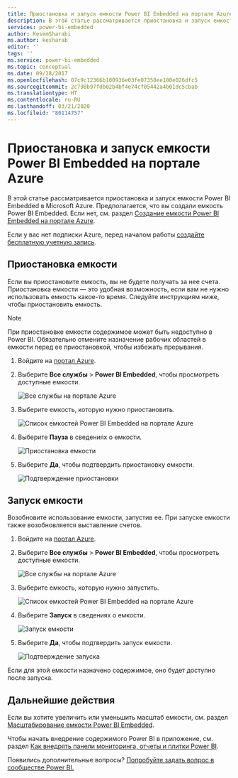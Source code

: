 ```yaml
---
title: Приостановка и запуск емкости Power BI Embedded на портале Azure | Документы Майкрософт
description: В этой статье рассматривается приостановка и запуск емкости Power BI Embedded в Microsoft Azure.
services: power-bi-embedded
author: KesemSharabi
ms.author: kesharab
editor: ''
tags: ''
ms.service: power-bi-embedded
ms.topic: conceptual
ms.date: 09/28/2017
ms.openlocfilehash: 07c9c12366b100936e03fe07358ee180e026dfc5
ms.sourcegitcommit: 2c798b97fdb02b4bf4e74cf05442a4b01dc5cbab
ms.translationtype: HT
ms.contentlocale: ru-RU
ms.lasthandoff: 03/21/2020
ms.locfileid: "80114757"
---
```

# <a name="pause-and-start-your-power-bi-embedded-capacity-in-the-azure-portal"></a>Приостановка и запуск емкости Power BI Embedded на портале Azure

В этой статье рассматривается приостановка и запуск емкости Power BI Embedded в Microsoft Azure. Предполагается, что вы создали емкость Power BI Embedded. Если нет, см. раздел [Создание емкости Power BI Embedded на портале Azure](azure-pbie-create-capacity.md).

Если у вас нет подписки Azure, перед началом работы [создайте бесплатную учетную запись](https://azure.microsoft.com/free/).

## <a name="pause-your-capacity"></a>Приостановка емкости

Если вы приостановите емкость, вы не будете получать за нее счета. Приостановка емкости — это удобная возможность, если вам не нужно использовать емкость какое-то время. Следуйте инструкциям ниже, чтобы приостановить емкость.

> [!NOTE]
> При приостановке емкости содержимое может быть недоступно в Power BI. Обязательно отмените назначение рабочих областей в емкости перед ее приостановкой, чтобы избежать прерывания.

1. Войдите на [портал Azure](https://portal.azure.com/).

2. Выберите **Все службы** > **Power BI Embedded**, чтобы просмотреть доступные емкости.

    ![Все службы на портале Azure](media/azure-pbie-pause-start/azure-portal-more-services.png)

3. Выберите емкость, которую нужно приостановить.

    ![Список емкостей Power BI Embedded на портале Azure](media/azure-pbie-pause-start/azure-portal-capacity-list.png)

4. Выберите **Пауза** в сведениях о емкости.

    ![Приостановка емкости](media/azure-pbie-pause-start/azure-portal-pause-capacity.png)

5. Выберите **Да**, чтобы подтвердить приостановку емкости.

    ![Подтверждение приостановки](media/azure-pbie-pause-start/azure-portal-confirm-pause.png)

## <a name="start-your-capacity"></a>Запуск емкости

Возобновите использование емкости, запустив ее. При запуске емкости также возобновляется выставление счетов.

1. Войдите на [портал Azure](https://portal.azure.com/).

2. Выберите **Все службы** > **Power BI Embedded**, чтобы просмотреть доступные емкости.

    ![Все службы на портале Azure](media/azure-pbie-pause-start/azure-portal-more-services.png)

3. Выберите емкость, которую нужно запустить.

    ![Список емкостей Power BI Embedded на портале Azure](media/azure-pbie-pause-start/azure-portal-capacity-list.png)

4. Выберите **Запуск** в сведениях о емкости.

    ![Запуск емкости](media/azure-pbie-pause-start/azure-portal-start-capacity.png)

5. Выберите **Да**, чтобы подтвердить запуск емкости.

    ![Подтверждение запуска](media/azure-pbie-pause-start/azure-portal-confirm-start.png)

Если для этой емкости назначено содержимое, оно будет доступно после запуска.

## <a name="next-steps"></a>Дальнейшие действия

Если вы хотите увеличить или уменьшить масштаб емкости, см. раздел [Масштабирование емкости Power BI Embedded](azure-pbie-scale-capacity.md).

Чтобы начать внедрение содержимого Power BI в приложение, см. раздел [Как внедрять панели мониторинга, отчеты и плитки Power BI](https://powerbi.microsoft.com/documentation/powerbi-developer-embedding-content/).

Появились дополнительные вопросы? [Попробуйте задать вопрос в сообществе Power BI.](https://community.powerbi.com/)